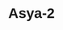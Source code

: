 # Asya-2
<!DOCTYPE html>
<html lang="tr">
<head>
  <meta charset="UTF-8">
  <meta name="viewport" content="width=device-width, initial-scale=1.0">
  <title>Asya Ülkeleri Etkileşimli Harita</title>
  <style>
    body { margin: 0; overflow: hidden; font-family: sans-serif; }
    #infoBox {
      position: absolute;
      top: 10px;
      left: 10px;
      background: rgba(255,255,255,0.9);
      padding: 15px;
      border-radius: 8px;
      max-width: 300px;
      display: none;
    }
    h2 { margin-top: 0; }
  </style>
</head>
<body>
  <div id="infoBox">
    <h2 id="countryName"></h2>
    <p><strong>Kuruluş:</strong> <span id="founding"></span></p>
    <p><strong>Başkent:</strong> <span id="capital"></span></p>
    <p><strong>Nüfus:</strong> <span id="population"></span></p>
    <p><strong>İklim:</strong> <span id="climate"></span></p>
    <p><strong>Yer Altı Kaynakları:</strong> <span id="resources"></span></p>
    <p><strong>Tarihi ve Doğal Yerler:</strong> <span id="landmarks"></span></p>
  </div>

  <script src="https://unpkg.com/three@0.152.2/build/three.min.js"></script>
  <script src="https://unpkg.com/globe.gl"></script>
  <script>
    const countriesData = {
      "Çin": {
        founding: "1 Ekim 1949",
        capital: "Pekin",
        population: "1.4 milyar",
        climate: "Karasal, Muson",
        resources: "Kömür, demir, nadir elementler",
        landmarks: "Çin Seddi, Yasak Şehir"
      },
      "Hindistan": {
        founding: "15 Ağustos 1947",
        capital: "Yeni Delhi",
        population: "1.4 milyar",
        climate: "Tropikal, muson",
        resources: "Kömür, demir cevheri, boksit",
        landmarks: "Tac Mahal, Ganj Nehri"
      },
      "Japonya": {
        founding: "11 Şubat 660 M.Ö.",
        capital: "Tokyo",
        population: "125 milyon",
        climate: "Ilıman",
        resources: "Balık, nadir mineraller (ithalat ağırlıklı)",
        landmarks: "Fuji Dağı, Kyoto Tapınakları"
      }
    };

    const world = Globe()
      (document.body)
      .globeImageUrl('//unpkg.com/three-globe/example/img/earth-dark.jpg')
      .bumpImageUrl('//unpkg.com/three-globe/example/img/earth-topology.png')
      .backgroundColor('#000')
      .pointOfView({ lat: 30, lng: 90, altitude: 2.5 }, 4000)
      .onCountryClick(country => {
        const name = country.properties.ADMIN;
        if (countriesData[name]) {
          document.getElementById('infoBox').style.display = 'block';
          document.getElementById('countryName').textContent = name;
          document.getElementById('founding').textContent = countriesData[name].founding;
          document.getElementById('capital').textContent = countriesData[name].capital;
          document.getElementById('population').textContent = countriesData[name].population;
          document.getElementById('climate').textContent = countriesData[name].climate;
          document.getElementById('resources').textContent = countriesData[name].resources;
          document.getElementById('landmarks').textContent = countriesData[name].landmarks;
        }
      });

    fetch('https://unpkg.com/world-atlas/countries-110m.json')
      .then(res => res.json())
      .then(countries => {
        const countriesGeo = window.topojson.feature(countries, countries.objects.countries).features;
        world.polygonsData(countriesGeo)
          .polygonAltitude(0.01)
          .polygonCapColor(() => `rgba(${Math.floor(Math.random()*200)},${Math.floor(Math.random()*200)},${Math.floor(Math.random()*200)},0.8)`)
          .polygonSideColor(() => 'rgba(0, 100, 0, 0.15)')
          .polygonStrokeColor(() => '#111')
          .onPolygonClick((polygon) => {
            const countryName = polygon.properties.ADMIN;
            if (countriesData[countryName]) {
              document.getElementById('infoBox').style.display = 'block';
              document.getElementById('countryName').textContent = countryName;
              document.getElementById('founding').textContent = countriesData[countryName].founding;
              document.getElementById('capital').textContent = countriesData[countryName].capital;
              document.getElementById('population').textContent = countriesData[countryName].population;
              document.getElementById('climate').textContent = countriesData[countryName].climate;
              document.getElementById('resources').textContent = countriesData[countryName].resources;
              document.getElementById('landmarks').textContent = countriesData[countryName].landmarks;
            }
          });
      });
  </script>
  <script src="https://unpkg.com/topojson@3"></script>
</body>
</html>

